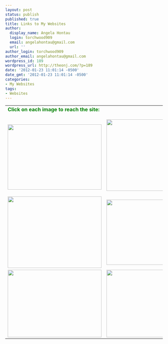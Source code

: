 ```yaml
---
layout: post
status: publish
published: true
title: Links to My Websites
author:
  display_name: Angela Hontau
  login: torchwood909
  email: angelahontau@gmail.com
  url: ''
author_login: torchwood909
author_email: angelahontau@gmail.com
wordpress_id: 189
wordpress_url: http://theonj.com/?p=189
date: '2012-01-23 11:01:14 -0500'
date_gmt: '2012-01-23 11:01:14 -0500'
categories:
- My Websites
tags:
- Websites
---
```

<style>
<!--</p>
<p>a{<br />
       color:#CC6600;<br />
       -webkit-transition:color 3s ease-in;<br />
}  </p>
<p>a:hover{color:#66000;}  </p>
<p>--><br />
</style>
<table cellpadding = "2" align = "center" border = "0">
<tr>
<td valign = "top" colspan = "2">
<font color = "green"><strong>Click on each image to reach the site:</strong></font></p>
<tr>
<td valign = "top">
<p><a href="http://sunlandranch.com/" target = "blank"><img class="alignnone size-medium wp-image-190" title="Sunland Ranch" src="http://theonj.com/wp-content/uploads/2012/01/Screen-Shot-2012-01-18-at-6.17.52-PM-300x209.png" alt="" width="300" height="209" /></a></p>
</td>
<td valign = "top">
<a href="http://theeval.info/" target = "blank"><img src="http://theonj.com/wp-content/uploads/2012/01/Screen-Shot-2012-05-31-at-1.49.08-PM-300x208.png" alt="" title="Cecilia Schmitt Artwork Website" width="300" height="229" class="alignnone size-medium wp-image-756" /></a>
</td>
</tr>
<tr>
<td>
<img src="http://theonj.com/wp-content/uploads/2012/01/Screen-Shot-2012-05-31-at-10.32.41-AM-300x229.png" alt="" title="REBEL EVENTS" width="300" height="229" class="alignnone size-medium wp-image-738" />
</td>
<td>
<a href="http://lucianux.com/" target = "blank"><img src="http://theonj.com/wp-content/uploads/2012/01/Screen-Shot-2012-04-28-at-9.00.13-AM-300x231.png" alt="" title="Lucianux" width="300" height="209" class="alignnone size-medium wp-image-515" /></a>
</td>
</tr>
<tr>
<td valign = "top">
<a href="http://www.opic.gov/publications/forms" target = "blank"><img class="alignnone size-medium wp-image-192" title="The Overseas Private Investment Corporation (OPIC)" src="http://theonj.com/wp-content/uploads/2012/01/Screen-Shot-2012-01-18-at-6.13.03-PM1-300x216.png" alt="" width="300" height="216" /></a>
</td>
<td valign = "top">
<a href="http://www.olsononlinesystems.com/demo/demologn.htm"><a href="http://www.olsononlinesystems.com/demo/demologn.htm" target = "blank"><img class="alignnone size-medium wp-image-191" title="The Olson Research Group Demo Site" src="http://theonj.com/wp-content/uploads/2012/01/Screen-Shot-2012-01-18-at-1.41.40-PM-300x258.png" alt="" width="300" height="216" /></a>
</td>
</tr>
</table>
